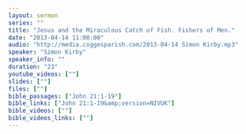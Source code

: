 ```yaml
---
layout: sermon
series: ""
title: "Jesus and the Miraculous Catch of Fish. Fishers of Men."
date: "2013-04-14 11:00:00"
audio: "http://media.coggesparish.com/2013-04-14 Simon Kirby.mp3"
speaker: "Simon Kirby"
speaker_info: ""
duration: "23"
youtube_videos: [""]
slides: [""]
files: [""]
bible_passages: ["John 21:1-19"]
bible_links: ["John 21:1-19&amp;version=NIVUK"]
bible_videos: [""]
bible_videos_links: [""]
---
```

